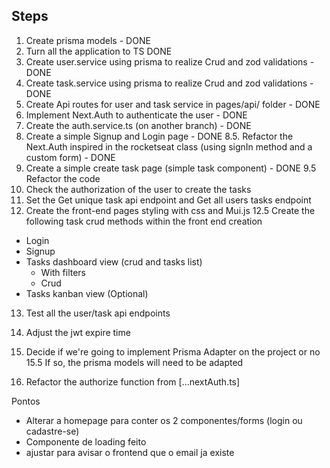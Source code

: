 ## Steps

1. Create prisma models - DONE
2. Turn all the application to TS DONE
3. Create user.service using prisma to realize Crud and zod validations - DONE
4. Create task.service using prisma to realize Crud and zod validations - DONE
5. Create Api routes for user and task service in pages/api/ folder - DONE
6. Implement Next.Auth to authenticate the user - DONE
7. Create the auth.service.ts (on another branch) - DONE
8. Create a simple Signup and Login page - DONE
   8.5. Refactor the Next.Auth inspired in the rocketseat class (using signIn method and a custom form) - DONE
9. Create a simple create task page (simple task component) - DONE
   9.5 Refactor the code
10. Check the authorization of the user to create the tasks
11. Set the Get unique task api endpoint and Get all users tasks endpoint
12. Create the front-end pages styling with css and Mui.js
    12.5 Create the following task crud methods within the front end creation

- Login
- Signup
- Tasks dashboard view (crud and tasks list)
  - With filters
  - Crud
- Tasks kanban view (Optional)

13. Test all the user/task api endpoints

14. Adjust the jwt expire time
15. Decide if we're going to implement Prisma Adapter on the project or no
    15.5 If so, the prisma models will need to be adapted
16. Refactor the authorize function from [...nextAuth.ts]

Pontos

- Alterar a homepage para conter os 2 componentes/forms (login ou cadastre-se)
- Componente de loading feito
- ajustar para avisar o frontend que o email ja existe
